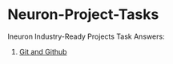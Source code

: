 # Neuron-Project-Tasks

Ineuron Industry-Ready Projects Task Answers:

1. [Git and Github](docs/Assignment1.md)